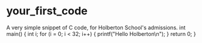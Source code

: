 # your_first_code
A very simple snippet of C code, for Holberton School's admissions.
int main()
{
  int i;
  for (i = 0; i < 32; i++)
  {
    printf("Hello Holberton\n");
  }
  return 0;
}
